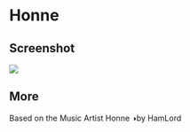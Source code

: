 # Honne

## Screenshot

![](https://raw.githubusercontent.com/twoswordsman/spicetify-themes/master/HONNE/honneimg.png)

## More

Based on the Music Artist Honne ◑by HamLord
